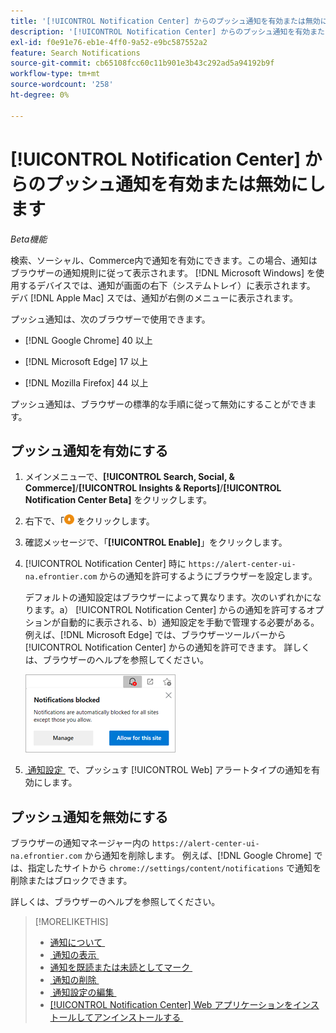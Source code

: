 ```yaml
---
title: '[!UICONTROL Notification Center] からのプッシュ通知を有効または無効にします'
description: '[!UICONTROL Notification Center] からのプッシュ通知を有効または無効にする方法について説明します。'
exl-id: f0e91e76-eb1e-4ff0-9a52-e9bc587552a2
feature: Search Notifications
source-git-commit: cb65108fcc60c11b901e3b43c292ad5a94192b9f
workflow-type: tm+mt
source-wordcount: '258'
ht-degree: 0%

---
```


# [!UICONTROL Notification Center] からのプッシュ通知を有効または無効にします

*Beta機能*

検索、ソーシャル、Commerce内で通知を有効にできます。この場合、通知はブラウザーの通知規則に従って表示されます。 [!DNL Microsoft Windows] を使用するデバイスでは、通知が画面の右下（システムトレイ）に表示されます。 デバ [!DNL Apple Mac] スでは、通知が右側のメニューに表示されます。

プッシュ通知は、次のブラウザーで使用できます。

* [!DNL Google Chrome] 40 以上

* [!DNL Microsoft Edge] 17 以上

* [!DNL Mozilla Firefox] 44 以上

プッシュ通知は、ブラウザーの標準的な手順に従って無効にすることができます。

## プッシュ通知を有効にする

1. メインメニューで、**[!UICONTROL Search, Social, & Commerce]**/**[!UICONTROL Insights & Reports]**/**[!UICONTROL Notification Center Beta]** をクリックします。

2. 右下で、「![&#x200B; プッシュ通知を有効にする &#x200B;](/help/search-social-commerce/assets/notifications-push.png " プッシュ通知を有効にする ") をクリックします。

3. 確認メッセージで、「**[!UICONTROL Enable]**」をクリックします。

4. [!UICONTROL Notification Center] 時に `https://alert-center-ui-na.efrontier.com` からの通知を許可するようにブラウザーを設定します。

   デフォルトの通知設定はブラウザーによって異なります。次のいずれかになります。a） [!UICONTROL Notification Center] からの通知を許可するオプションが自動的に表示される、b）通知設定を手動で管理する必要がある。 例えば、[!DNL Microsoft Edge] では、ブラウザーツールバーから [!UICONTROL Notification Center] からの通知を許可できます。 詳しくは、ブラウザーのヘルプを参照してください。

   ![Microsoft Edgeで通知設定を管理する場所 &#x200B;](/help/search-social-commerce/assets/notifications-blocked-dialog.png "Microsoft Edgeで通知設定を管理する場所 ")

5. [&#x200B; 通知設定 &#x200B;](notification-edit.md) で、プッシュす [!UICONTROL Web] アラートタイプの通知を有効にします。

## プッシュ通知を無効にする

ブラウザーの通知マネージャー内の `https://alert-center-ui-na.efrontier.com` から通知を削除します。 例えば、[!DNL Google Chrome] では、指定したサイトから `chrome://settings/content/notifications` で通知を削除またはブロックできます。

詳しくは、ブラウザーのヘルプを参照してください。

>[!MORELIKETHIS]
>
>* [&#x200B; 通知について &#x200B;](/help/search-social-commerce/notifications/notification-about.md)
>* [&#x200B; 通知の表示 &#x200B;](notification-view.md)
>* [&#x200B; 通知を既読または未読としてマーク &#x200B;](notification-mark-read-unread.md)
>* [&#x200B; 通知の削除 &#x200B;](notification-delete.md)
>* [&#x200B; 通知設定の編集 &#x200B;](notification-edit.md)
>* [[!UICONTROL Notification Center] Web アプリケーションをインストールしてアンインストールする &#x200B;](notification-app-install-uninstall.md)
